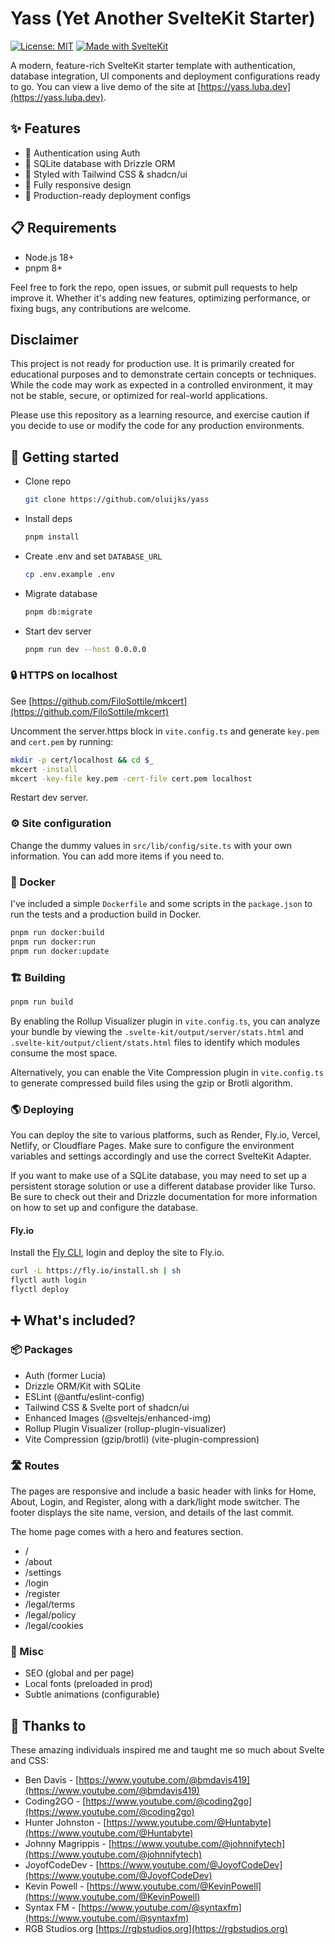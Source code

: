 # Yass (Yet Another SvelteKit Starter)

[![License: MIT](https://img.shields.io/badge/License-MIT-yellow.svg)](https://github.com/oluijks/yass/blob/main/LICENSE)
[![Made with SvelteKit](https://img.shields.io/badge/made%20with-SvelteKit-FF3E00.svg)](https://kit.svelte.dev)

A modern, feature-rich SvelteKit starter template with authentication, database integration, UI components and deployment configurations ready to go. You can view a live demo of the site at [https://yass.luba.dev](https://yass.luba.dev).

## ✨ Features

- 🔐 Authentication using Auth
- 💾 SQLite database with Drizzle ORM
- 🎨 Styled with Tailwind CSS & shadcn/ui
- 📱 Fully responsive design
- 🚀 Production-ready deployment configs

## 📋 Requirements

- Node.js 18+
- pnpm 8+

Feel free to fork the repo, open issues, or submit pull requests to help improve it. Whether it's adding new features, optimizing performance, or fixing bugs, any contributions are welcome.

## Disclaimer

This project is not ready for production use. It is primarily created for educational purposes and to demonstrate certain concepts or techniques. While the code may work as expected in a controlled environment, it may not be stable, secure, or optimized for real-world applications.

Please use this repository as a learning resource, and exercise caution if you decide to use or modify the code for any production environments.

## 🚀 Getting started

- Clone repo
  ```bash
  git clone https://github.com/oluijks/yass
  ```
- Install deps
  ```bash
  pnpm install
  ```
- Create .env and set `DATABASE_URL`
  ```bash
  cp .env.example .env
  ```
- Migrate database
  ```bash
  pnpm db:migrate
  ```
- Start dev server
  ```bash
  pnpm run dev --host 0.0.0.0
  ```

### 🔒 HTTPS on localhost

See [https://github.com/FiloSottile/mkcert](https://github.com/FiloSottile/mkcert)

Uncomment the server.https block in `vite.config.ts` and generate `key.pem` and `cert.pem` by running:

```bash
mkdir -p cert/localhost && cd $_
mkcert -install
mkcert -key-file key.pem -cert-file cert.pem localhost
```

Restart dev server.

### ⚙️ Site configuration

Change the dummy values in `src/lib/config/site.ts` with your own information. You can add more items if you need to.

### 🐳 Docker

I've included a simple `Dockerfile` and some scripts in the `package.json` to run the tests and a production build in Docker.

```bash
pnpm run docker:build
pnpm run docker:run
pnpm run docker:update
```

### 🏗️ Building

```bash
pnpm run build
```

By enabling the Rollup Visualizer plugin in `vite.config.ts`, you can analyze your bundle by viewing the `.svelte-kit/output/server/stats.html` and `.svelte-kit/output/client/stats.html` files to identify which modules consume the most space.

Alternatively, you can enable the Vite Compression plugin in `vite.config.ts` to generate compressed build files using the gzip or Brotli algorithm.

### 🌎 Deploying

You can deploy the site to various platforms, such as Render, Fly.io, Vercel, Netlify, or Cloudflare Pages. Make sure to configure the environment variables and settings accordingly and use the correct SvelteKit Adapter.

If you want to make use of a SQLite database, you may need to set up a persistent storage solution or use a different database provider like Turso. Be sure to check out their and Drizzle documentation for more information on how to set up and configure the database.

#### Fly.io

Install the [Fly CLI](https://fly.io/docs/flyctl/install/), login and deploy the site to Fly.io.

```bash
curl -L https://fly.io/install.sh | sh
flyctl auth login
flyctl deploy
```

## ➕ What's included?

### 📦 Packages

- Auth (former Lucia)
- Drizzle ORM/Kit with SQLite
- ESLint (@antfu/eslint-config)
- Tailwind CSS & Svelte port of shadcn/ui
- Enhanced Images (@sveltejs/enhanced-img)
- Rollup Plugin Visualizer (rollup-plugin-visualizer)
- Vite Compression (gzip/brotli) (vite-plugin-compression)

### 🛣️ Routes

The pages are responsive and include a basic header with links for Home, About, Login, and Register, along with a dark/light mode switcher. The footer displays the site name, version, and details of the last commit.

The home page comes with a hero and features section.

- /
- /about
- /settings
- /login
- /register
- /legal/terms
- /legal/policy
- /legal/cookies

### 🎨 Misc

- SEO (global and per page)
- Local fonts (preloaded in prod)
- Subtle animations (configurable)

## 💝 Thanks to

These amazing individuals inspired me and taught me so much about Svelte and CSS:

- Ben Davis - [https://www.youtube.com/@bmdavis419](https://www.youtube.com/@bmdavis419)
- Coding2GO - [https://www.youtube.com/@coding2go](https://www.youtube.com/@coding2go)
- Hunter Johnston - [https://www.youtube.com/@Huntabyte](https://www.youtube.com/@Huntabyte)
- Johnny Magrippis - [https://www.youtube.com/@johnnifytech](https://www.youtube.com/@johnnifytech)
- JoyofCodeDev - [https://www.youtube.com/@JoyofCodeDev](https://www.youtube.com/@JoyofCodeDev)
- Kevin Powell - [https://www.youtube.com/@KevinPowell](https://www.youtube.com/@KevinPowell)
- Syntax FM - [https://www.youtube.com/@syntaxfm](https://www.youtube.com/@syntaxfm)
- RGB Studios.org [https://rgbstudios.org](https://rgbstudios.org)
